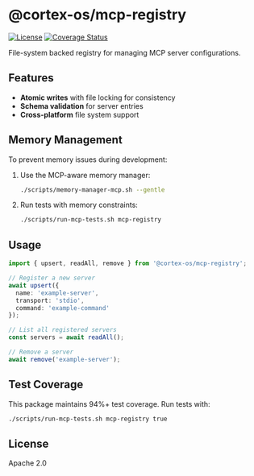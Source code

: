 # @cortex-os/mcp-registry

[![License](https://img.shields.io/badge/license-Apache%202.0-blue.svg)](LICENSE)
[![Coverage Status](https://img.shields.io/badge/coverage-94%25-brightgreen.svg)](coverage)

File-system backed registry for managing MCP server configurations.

## Features

- **Atomic writes** with file locking for consistency
- **Schema validation** for server entries
- **Cross-platform** file system support

## Memory Management

To prevent memory issues during development:

1. Use the MCP-aware memory manager:

   ```bash
   ./scripts/memory-manager-mcp.sh --gentle
   ```

2. Run tests with memory constraints:

   ```bash
   ./scripts/run-mcp-tests.sh mcp-registry
   ```

## Usage

```typescript
import { upsert, readAll, remove } from '@cortex-os/mcp-registry';

// Register a new server
await upsert({
  name: 'example-server',
  transport: 'stdio',
  command: 'example-command'
});

// List all registered servers
const servers = await readAll();

// Remove a server
await remove('example-server');
```

## Test Coverage

This package maintains 94%+ test coverage. Run tests with:

```bash
./scripts/run-mcp-tests.sh mcp-registry true
```

## License

Apache 2.0
